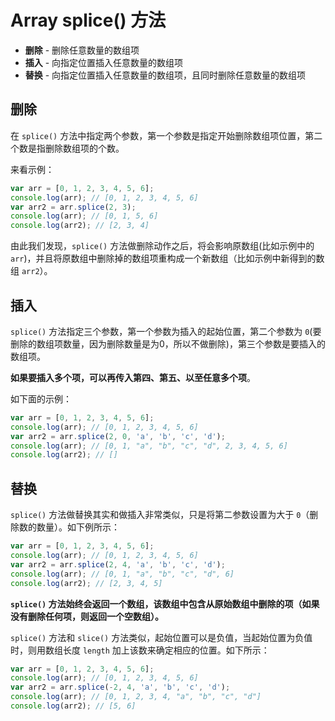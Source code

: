 Array splice() 方法
===

* **删除** - 删除任意数量的数组项
* **插入** - 向指定位置插入任意数量的数组项
* **替换** - 向指定位置插入任意数量的数组项，且同时删除任意数量的数组项


## 删除
在 `splice()` 方法中指定两个参数，第一个参数是指定开始删除数组项位置，第二个数是指删除数组项的个数。

来看示例：
```js
var arr = [0, 1, 2, 3, 4, 5, 6];
console.log(arr); // [0, 1, 2, 3, 4, 5, 6]
var arr2 = arr.splice(2, 3);
console.log(arr); // [0, 1, 5, 6]
console.log(arr2); // [2, 3, 4]
```

由此我们发现，`splice()` 方法做删除动作之后，将会影响原数组(比如示例中的 `arr`)，并且将原数组中删除掉的数组项重构成一个新数组（比如示例中新得到的数组 `arr2`）。


## 插入
`splice()` 方法指定三个参数，第一个参数为插入的起始位置，第二个参数为 `0`(要删除的数组项数量，因为删除数量是为0，所以不做删除)，第三个参数是要插入的数组项。

**如果要插入多个项，可以再传入第四、第五、以至任意多个项**。

如下面的示例：
```js
var arr = [0, 1, 2, 3, 4, 5, 6];
console.log(arr); // [0, 1, 2, 3, 4, 5, 6]
var arr2 = arr.splice(2, 0, 'a', 'b', 'c', 'd');
console.log(arr); // [0, 1, "a", "b", "c", "d", 2, 3, 4, 5, 6]
console.log(arr2); // []
```


## 替换
`splice()` 方法做替换其实和做插入非常类似，只是将第二参数设置为大于 `0`（删除数的数量）。如下例所示：
```js
var arr = [0, 1, 2, 3, 4, 5, 6];
console.log(arr); // [0, 1, 2, 3, 4, 5, 6]
var arr2 = arr.splice(2, 4, 'a', 'b', 'c', 'd');
console.log(arr); // [0, 1, "a", "b", "c", "d", 6]
console.log(arr2); // [2, 3, 4, 5]
```

**`splice()` 方法始终会返回一个数组，该数组中包含从原始数组中删除的项（如果没有删除任何项，则返回一个空数组）。**

`splice()` 方法和 `slice()` 方法类似，起始位置可以是负值，当起始位置为负值时，则用数组长度 `length` 加上该数来确定相应的位置。如下所示：
```js
var arr = [0, 1, 2, 3, 4, 5, 6];
console.log(arr); // [0, 1, 2, 3, 4, 5, 6]
var arr2 = arr.splice(-2, 4, 'a', 'b', 'c', 'd');
console.log(arr); // [0, 1, 2, 3, 4, "a", "b", "c", "d"]
console.log(arr2); // [5, 6]
```